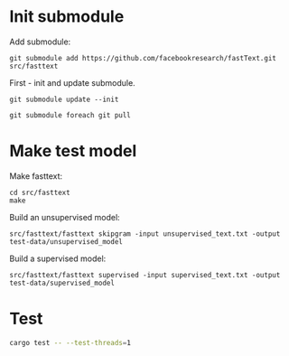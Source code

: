 # Init submodule

Add submodule:

```
git submodule add https://github.com/facebookresearch/fastText.git src/fasttext
```

First - init and update submodule.

```
git submodule update --init

git submodule foreach git pull
```

# Make test model

Make fasttext:

```
cd src/fasttext
make
```

Build an unsupervised model:

```
src/fasttext/fasttext skipgram -input unsupervised_text.txt -output test-data/unsupervised_model
```

Build a supervised model:

```
src/fasttext/fasttext supervised -input supervised_text.txt -output test-data/supervised_model
```

# Test

```bash
cargo test -- --test-threads=1
```
